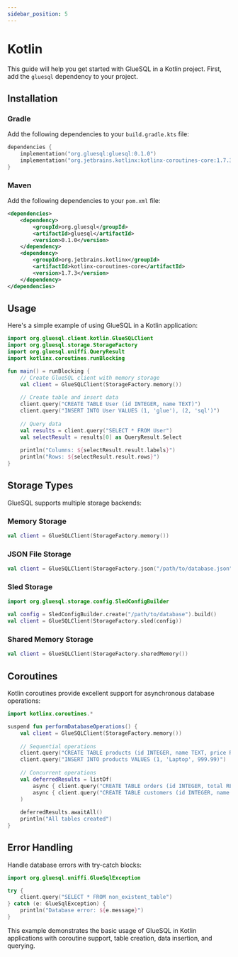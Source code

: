 ```yaml
---
sidebar_position: 5
---
```


# Kotlin

This guide will help you get started with GlueSQL in a Kotlin project. First, add the `gluesql` dependency to your project.

## Installation

### Gradle

Add the following dependencies to your `build.gradle.kts` file:

```kotlin
dependencies {
    implementation("org.gluesql:gluesql:0.1.0")
    implementation("org.jetbrains.kotlinx:kotlinx-coroutines-core:1.7.3")
}
```

### Maven

Add the following dependencies to your `pom.xml` file:

```xml
<dependencies>
    <dependency>
        <groupId>org.gluesql</groupId>
        <artifactId>gluesql</artifactId>
        <version>0.1.0</version>
    </dependency>
    <dependency>
        <groupId>org.jetbrains.kotlinx</groupId>
        <artifactId>kotlinx-coroutines-core</artifactId>
        <version>1.7.3</version>
    </dependency>
</dependencies>
```

## Usage

Here's a simple example of using GlueSQL in a Kotlin application:

```kotlin
import org.gluesql.client.kotlin.GlueSQLClient
import org.gluesql.storage.StorageFactory
import org.gluesql.uniffi.QueryResult
import kotlinx.coroutines.runBlocking

fun main() = runBlocking {
    // Create GlueSQL client with memory storage
    val client = GlueSQLClient(StorageFactory.memory())
    
    // Create table and insert data
    client.query("CREATE TABLE User (id INTEGER, name TEXT)")
    client.query("INSERT INTO User VALUES (1, 'glue'), (2, 'sql')")
    
    // Query data
    val results = client.query("SELECT * FROM User")
    val selectResult = results[0] as QueryResult.Select
    
    println("Columns: ${selectResult.result.labels}")
    println("Rows: ${selectResult.result.rows}")
}
```

## Storage Types

GlueSQL supports multiple storage backends:

### Memory Storage
```kotlin
val client = GlueSQLClient(StorageFactory.memory())
```

### JSON File Storage
```kotlin
val client = GlueSQLClient(StorageFactory.json("/path/to/database.json"))
```

### Sled Storage
```kotlin
import org.gluesql.storage.config.SledConfigBuilder

val config = SledConfigBuilder.create("/path/to/database").build()
val client = GlueSQLClient(StorageFactory.sled(config))
```

### Shared Memory Storage
```kotlin
val client = GlueSQLClient(StorageFactory.sharedMemory())
```

## Coroutines

Kotlin coroutines provide excellent support for asynchronous database operations:

```kotlin
import kotlinx.coroutines.*

suspend fun performDatabaseOperations() {
    val client = GlueSQLClient(StorageFactory.memory())
    
    // Sequential operations
    client.query("CREATE TABLE products (id INTEGER, name TEXT, price REAL)")
    client.query("INSERT INTO products VALUES (1, 'Laptop', 999.99)")
    
    // Concurrent operations
    val deferredResults = listOf(
        async { client.query("CREATE TABLE orders (id INTEGER, total REAL)") },
        async { client.query("CREATE TABLE customers (id INTEGER, name TEXT)") }
    )
    
    deferredResults.awaitAll()
    println("All tables created")
}
```

## Error Handling

Handle database errors with try-catch blocks:

```kotlin
import org.gluesql.uniffi.GlueSqlException

try {
    client.query("SELECT * FROM non_existent_table")
} catch (e: GlueSqlException) {
    println("Database error: ${e.message}")
}
```

This example demonstrates the basic usage of GlueSQL in Kotlin applications with coroutine support, table creation, data insertion, and querying.